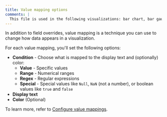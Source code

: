 ```yaml
---
title: Value mapping options
comments: |
  This file is used in the following visualizations: bar chart, bar gauge, candlestick, canvas*, gauge, geomap, heatmap, histogram, stat, state timeline, status history, table, time series, trend, xy chart*
---
```


In addition to field overrides, value mapping is a technique you can use to change how data appears in a visualization.

For each value mapping, you'll set the following options:

- **Condition** - Choose what is mapped to the display text and (optionally) color:
  - **Value** - Specific values
  - **Range** - Numerical ranges
  - **Regex** - Regular expressions
  - **Special** - Special values like `Null`, `NaN` (not a number), or boolean values like `true` and `false`
- **Display text**
- **Color** (Optional)

To learn more, refer to [Configure value mappings](../../configure-value-mappings/).
